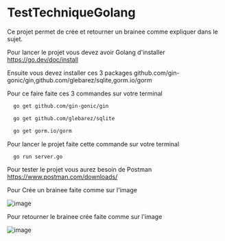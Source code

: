 # TestTechniqueGolang

Ce projet permet de crée et retourner un brainee comme expliquer dans le sujet.

Pour lancer le projet vous devez avoir Golang d'installer https://go.dev/doc/install

Ensuite vous devez installer ces 3 packages github.com/gin-gonic/gin,github.com/glebarez/sqlite,gorm.io/gorm

Pour ce faire faite ces 3 commandes sur votre terminal

```bash
  go get github.com/gin-gonic/gin
```

```bash
  go get github.com/glebarez/sqlite
```

```bash
  go get gorm.io/gorm
```

Pour lancer le projet faite cette commande sur votre terminal

```bash
  go run server.go
```

Pour tester le projet vous aurez besoin de Postman https://www.postman.com/downloads/

Pour Crée un brainee faite comme sur l'image

![image](https://github.com/user-attachments/assets/e64744b4-8883-48cf-b4c3-6cbfa80a0fb8)

Pour retourner le brainee crée faite comme sur l'image

![image](https://github.com/user-attachments/assets/41f863d4-8bea-4e72-a69a-739d0d5efa04)


